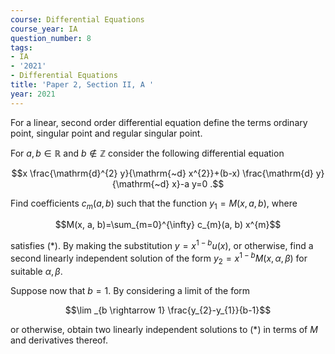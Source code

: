 ```yaml
---
course: Differential Equations
course_year: IA
question_number: 8
tags:
- IA
- '2021'
- Differential Equations
title: 'Paper 2, Section II, A '
year: 2021
---
```




For a linear, second order differential equation define the terms ordinary point, singular point and regular singular point.

For $a, b \in \mathbb{R}$ and $b \notin \mathbb{Z}$ consider the following differential equation

$$x \frac{\mathrm{d}^{2} y}{\mathrm{~d} x^{2}}+(b-x) \frac{\mathrm{d} y}{\mathrm{~d} x}-a y=0 .$$

Find coefficients $c_{m}(a, b)$ such that the function $y_{1}=M(x, a, b)$, where

$$M(x, a, b)=\sum_{m=0}^{\infty} c_{m}(a, b) x^{m}$$

satisfies $(*)$. By making the substitution $y=x^{1-b} u(x)$, or otherwise, find a second linearly independent solution of the form $y_{2}=x^{1-b} M(x, \alpha, \beta)$ for suitable $\alpha, \beta$.

Suppose now that $b=1$. By considering a limit of the form

$$\lim _{b \rightarrow 1} \frac{y_{2}-y_{1}}{b-1}$$

or otherwise, obtain two linearly independent solutions to $(*)$ in terms of $M$ and derivatives thereof.